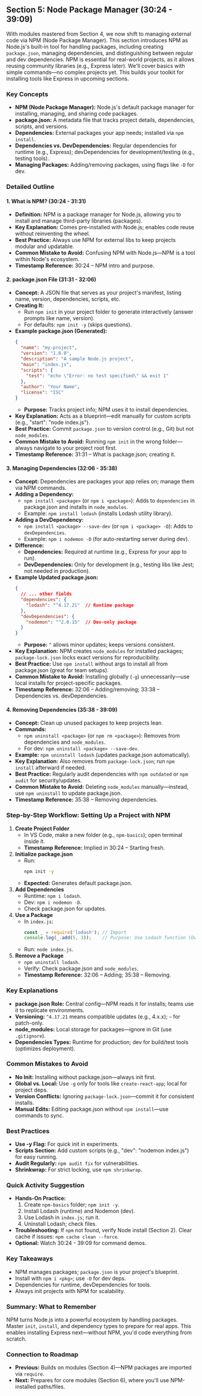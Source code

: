 ## Section 5: Node Package Manager (30:24 - 39:09)

With modules mastered from Section 4, we now shift to managing external code via NPM (Node Package Manager). This section introduces NPM as Node.js's built-in tool for handling packages, including creating `package.json`, managing dependencies, and distinguishing between regular and dev dependencies. NPM is essential for real-world projects, as it allows reusing community libraries (e.g., Express later). We'll cover basics with simple commands—no complex projects yet. This builds your toolkit for installing tools like Express in upcoming sections.

### Key Concepts
- **NPM (Node Package Manager):** Node.js's default package manager for installing, managing, and sharing code packages.
- **package.json:** A metadata file that tracks project details, dependencies, scripts, and versions.
- **Dependencies:** External packages your app needs; installed via `npm install`.
- **Dependencies vs. DevDependencies:** Regular dependencies for runtime (e.g., Express); devDependencies for development/testing (e.g., testing tools).
- **Managing Packages:** Adding/removing packages, using flags like `-D` for dev.

### Detailed Outline

#### 1. What is NPM? (30:24 - 31:31)
- **Definition:** NPM is a package manager for Node.js, allowing you to install and manage third-party libraries (packages).
- **Key Explanation:** Comes pre-installed with Node.js; enables code reuse without reinventing the wheel.
- **Best Practice:** Always use NPM for external libs to keep projects modular and updatable.
- **Common Mistake to Avoid:** Confusing NPM with Node.js—NPM is a tool within Node's ecosystem.
- **Timestamp Reference:** 30:24 – NPM intro and purpose.

#### 2. package.json File (31:31 - 32:06)
- **Concept:** A JSON file that serves as your project's manifest, listing name, version, dependencies, scripts, etc.
- **Creating It:**
  - Run `npm init` in your project folder to generate interactively (answer prompts like name, version).
  - For defaults: `npm init -y` (skips questions).
- **Example package.json (Generated):**
  ```json
  {
    "name": "my-project",
    "version": "1.0.0",
    "description": "A sample Node.js project",
    "main": "index.js",
    "scripts": {
      "test": "echo \"Error: no test specified\" && exit 1"
    },
    "author": "Your Name",
    "license": "ISC"
  }
  ```
  - **Purpose:** Tracks project info; NPM uses it to install dependencies.
- **Key Explanation:** Acts as a blueprint—edit manually for custom scripts (e.g., "start": "node index.js").
- **Best Practice:** Commit `package.json` to version control (e.g., Git) but not `node_modules`.
- **Common Mistake to Avoid:** Running `npm init` in the wrong folder—always navigate to your project root first.
- **Timestamp Reference:** 31:31 – What is package.json; creating it.

#### 3. Managing Dependencies (32:06 - 35:38)
- **Concept:** Dependencies are packages your app relies on; manage them via NPM commands.
- **Adding a Dependency:**
  - `npm install <package>` (or `npm i <package>`): Adds to `dependencies` in package.json and installs in `node_modules`.
  - Example: `npm install lodash` (installs Lodash utility library).
- **Adding a DevDependency:**
  - `npm install <package> --save-dev` (or `npm i <package> -D`): Adds to `devDependencies`.
  - Example: `npm i nodemon -D` (for auto-restarting server during dev).
- **Difference:**
  - **Dependencies:** Required at runtime (e.g., Express for your app to run).
  - **DevDependencies:** Only for development (e.g., testing libs like Jest; not needed in production).
- **Example Updated package.json:**
  ```json
  {
    // ... other fields
    "dependencies": {
      "lodash": "^4.17.21"  // Runtime package
    },
    "devDependencies": {
      "nodemon": "^2.0.15"  // Dev-only package
    }
  }
  ```
  - **Purpose:** `^` allows minor updates; keeps versions consistent.
- **Key Explanation:** NPM creates `node_modules` for installed packages; `package-lock.json` locks exact versions for reproducibility.
- **Best Practice:** Use `npm install` without args to install all from package.json (great for team setups).
- **Common Mistake to Avoid:** Installing globally (`-g`) unnecessarily—use local installs for project-specific packages.
- **Timestamp Reference:** 32:06 – Adding/removing; 33:38 – Dependencies vs. devDependencies.

#### 4. Removing Dependencies (35:38 - 39:09)
- **Concept:** Clean up unused packages to keep projects lean.
- **Commands:**
  - `npm uninstall <package>` (or `npm rm <package>`): Removes from dependencies and `node_modules`.
  - For dev: `npm uninstall <package> --save-dev`.
- **Example:** `npm uninstall lodash` (updates package.json automatically).
- **Key Explanation:** Also removes from `package-lock.json`; run `npm install` afterward if needed.
- **Best Practice:** Regularly audit dependencies with `npm outdated` or `npm audit` for security/updates.
- **Common Mistake to Avoid:** Deleting `node_modules` manually—instead, use `npm uninstall` to update package.json.
- **Timestamp Reference:** 35:38 – Removing dependencies.

### Step-by-Step Workflow: Setting Up a Project with NPM
1. **Create Project Folder**
   - In VS Code, make a new folder (e.g., `npm-basics`); open terminal inside it.
   - **Timestamp Reference:** Implied in 30:24 – Starting fresh.
2. **Initialize package.json**
   - Run:
     ```bash
     npm init -y
     ```
   - **Expected:** Generates default package.json.
3. **Add Dependencies**
   - Runtime: `npm i lodash`.
   - Dev: `npm i nodemon -D`.
   - Check package.json for updates.
4. **Use a Package**
   - In `index.js`:
     ```javascript
     const _ = require('lodash'); // Import
     console.log(_.add(5, 3));    // Purpose: Use Lodash function (Output: 8)
     ```
   - Run: `node index.js`.
5. **Remove a Package**
   - `npm uninstall lodash`.
   - Verify: Check package.json and `node_modules`.
   - **Timestamp Reference:** 32:06 – Adding; 35:38 – Removing.

### Key Explanations
- **package.json Role:** Central config—NPM reads it for installs; teams use it to replicate environments.
- **Versioning:** `^4.17.21` means compatible updates (e.g., 4.x.x); `~` for patch-only.
- **node_modules:** Local storage for packages—ignore in Git (use `.gitignore`).
- **Dependencies Types:** Runtime for production; dev for build/test tools (optimizes deployment).

### Common Mistakes to Avoid
- **No Init:** Installing without package.json—always init first.
- **Global vs. Local:** Use `-g` only for tools like `create-react-app`; local for project deps.
- **Version Conflicts:** Ignoring `package-lock.json`—commit it for consistent installs.
- **Manual Edits:** Editing package.json without `npm install`—use commands to sync.

### Best Practices
- **Use -y Flag:** For quick init in experiments.
- **Scripts Section:** Add custom scripts (e.g., "dev": "nodemon index.js") for easy running.
- **Audit Regularly:** `npm audit fix` for vulnerabilities.
- **Shrinkwrap:** For strict locking, use `npm shrinkwrap`.

### Quick Activity Suggestion
- **Hands-On Practice:**
  1. Create `npm-basics` folder; `npm init -y`.
  2. Install Lodash (runtime) and Nodemon (dev).
  3. Use Lodash in `index.js`; run it.
  4. Uninstall Lodash; check files.
- **Troubleshooting:** If `npm` not found, verify Node install (Section 2). Clear cache if issues: `npm cache clean --force`.
- **Optional:** Watch 30:24 - 39:09 for command demos.

### Key Takeaways
- NPM manages packages; `package.json` is your project's blueprint.
- Install with `npm i <pkg>`; use `-D` for dev deps.
- Dependencies for runtime, devDependencies for tools.
- Always init projects with NPM for scalability.

### Summary: What to Remember
NPM turns Node.js into a powerful ecosystem by handling packages. Master `init`, `install`, and dependency types to prepare for real apps. This enables installing Express next—without NPM, you'd code everything from scratch.

### Connection to Roadmap
- **Previous:** Builds on modules (Section 4)—NPM packages are imported via `require`.
- **Next:** Prepares for core modules (Section 6), where you'll use NPM-installed paths/files.
